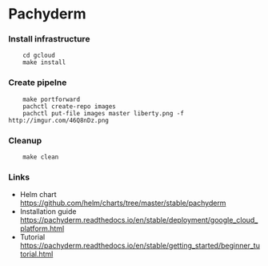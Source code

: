 # Pachyderm
### Install infrastructure

        cd gcloud
        make install

### Create pipelne

        make portforward
        pachctl create-repo images
        pachctl put-file images master liberty.png -f http://imgur.com/46Q8nDz.png

### Cleanup

        make clean

### Links

* Helm chart https://github.com/helm/charts/tree/master/stable/pachyderm
* Installation guide https://pachyderm.readthedocs.io/en/stable/deployment/google_cloud_platform.html
* Tutorial https://pachyderm.readthedocs.io/en/stable/getting_started/beginner_tutorial.html
